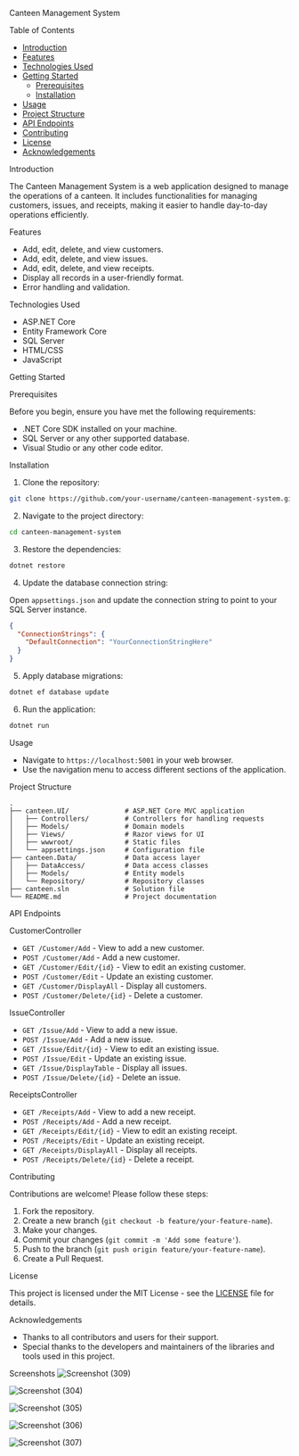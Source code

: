 
 Canteen Management System

 Table of Contents

- [Introduction](#introduction)
- [Features](#features)
- [Technologies Used](#technologies-used)
- [Getting Started](#getting-started)
  - [Prerequisites](#prerequisites)
  - [Installation](#installation)
- [Usage](#usage)
- [Project Structure](#project-structure)
- [API Endpoints](#api-endpoints)
- [Contributing](#contributing)
- [License](#license)
- [Acknowledgements](#acknowledgements)

 Introduction

The Canteen Management System is a web application designed to manage the operations of a canteen. It includes functionalities for managing customers, issues, and receipts, making it easier to handle day-to-day operations efficiently.

 Features

- Add, edit, delete, and view customers.
- Add, edit, delete, and view issues.
- Add, edit, delete, and view receipts.
- Display all records in a user-friendly format.
- Error handling and validation.

Technologies Used

- ASP.NET Core
- Entity Framework Core
- SQL Server
- HTML/CSS
- JavaScript

 Getting Started

 Prerequisites

Before you begin, ensure you have met the following requirements:

- .NET Core SDK installed on your machine.
- SQL Server or any other supported database.
- Visual Studio or any other code editor.

 Installation

1. Clone the repository:

```bash
git clone https://github.com/your-username/canteen-management-system.git
```

2. Navigate to the project directory:

```bash
cd canteen-management-system
```

3. Restore the dependencies:

```bash
dotnet restore
```

4. Update the database connection string:

Open `appsettings.json` and update the connection string to point to your SQL Server instance.

```json
{
  "ConnectionStrings": {
    "DefaultConnection": "YourConnectionStringHere"
  }
}
```

5. Apply database migrations:

```bash
dotnet ef database update
```

6. Run the application:

```bash
dotnet run
```

 Usage

- Navigate to `https://localhost:5001` in your web browser.
- Use the navigation menu to access different sections of the application.

Project Structure

```plaintext
.
├── canteen.UI/              # ASP.NET Core MVC application
│   ├── Controllers/         # Controllers for handling requests
│   ├── Models/              # Domain models
│   ├── Views/               # Razor views for UI
│   ├── wwwroot/             # Static files
│   └── appsettings.json     # Configuration file
├── canteen.Data/            # Data access layer
│   ├── DataAccess/          # Data access classes
│   ├── Models/              # Entity models
│   └── Repository/          # Repository classes
├── canteen.sln              # Solution file
└── README.md                # Project documentation
```

 API Endpoints

 CustomerController

- `GET /Customer/Add` - View to add a new customer.
- `POST /Customer/Add` - Add a new customer.
- `GET /Customer/Edit/{id}` - View to edit an existing customer.
- `POST /Customer/Edit` - Update an existing customer.
- `GET /Customer/DisplayAll` - Display all customers.
- `POST /Customer/Delete/{id}` - Delete a customer.

 IssueController

- `GET /Issue/Add` - View to add a new issue.
- `POST /Issue/Add` - Add a new issue.
- `GET /Issue/Edit/{id}` - View to edit an existing issue.
- `POST /Issue/Edit` - Update an existing issue.
- `GET /Issue/DisplayTable` - Display all issues.
- `POST /Issue/Delete/{id}` - Delete an issue.

ReceiptsController

- `GET /Receipts/Add` - View to add a new receipt.
- `POST /Receipts/Add` - Add a new receipt.
- `GET /Receipts/Edit/{id}` - View to edit an existing receipt.
- `POST /Receipts/Edit` - Update an existing receipt.
- `GET /Receipts/DisplayAll` - Display all receipts.
- `POST /Receipts/Delete/{id}` - Delete a receipt.

 Contributing

Contributions are welcome! Please follow these steps:

1. Fork the repository.
2. Create a new branch (`git checkout -b feature/your-feature-name`).
3. Make your changes.
4. Commit your changes (`git commit -m 'Add some feature'`).
5. Push to the branch (`git push origin feature/your-feature-name`).
6. Create a Pull Request.

 License

This project is licensed under the MIT License - see the [LICENSE](LICENSE) file for details.

 Acknowledgements

- Thanks to all contributors and users for their support.
- Special thanks to the developers and maintainers of the libraries and tools used in this project.

Screenshots
![Screenshot (309)](https://github.com/MerlinDivya/canteen/assets/91864335/67d3d9d4-1da2-42d1-8843-809c59481834)

![Screenshot (304)](https://github.com/MerlinDivya/canteen/assets/91864335/777a7300-fa86-40f3-add7-a5fdda7c6826)

![Screenshot (305)](https://github.com/MerlinDivya/canteen/assets/91864335/a2aca3a2-273f-4bab-ab83-7ec77ef1e27d)

![Screenshot (306)](https://github.com/MerlinDivya/canteen/assets/91864335/704520d7-f806-4268-afd1-1fbcbf9bd6af)

![Screenshot (307)](https://github.com/MerlinDivya/canteen/assets/91864335/f9e52776-7ab1-476c-8fd4-09af69b72b92)



